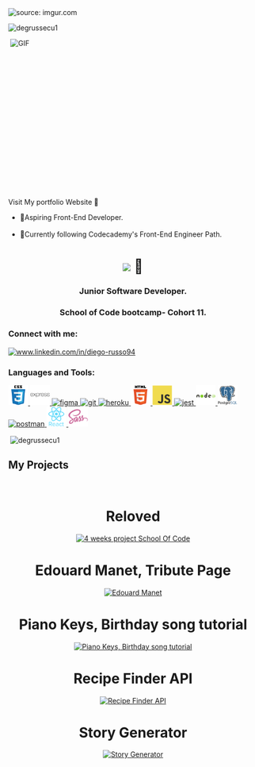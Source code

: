 
<img src="https://i.imgur.com/pdLcpHt.png" title="source: imgur.com" />
<p align="left"> <img src="https://komarev.com/ghpvc/?username=degrussecu1&label=Profile%20views&color=0e75b6&style=flat" alt="degrussecu1" /> </p>
<img align="right" alt="GIF" src="https://github.com/abhisheknaiidu/abhisheknaiidu/blob/master/code.gif?raw=true" width="500" height="320" />

<a href="https://degrussecu1.github.io/Portfolio-Website/" target="_blank" style="text-decoration:none;">Visit My portfolio Website :briefcase:</a>
- 🌱Aspiring Front-End Developer.
<br></br>
- 🌱Currently following Codecademy's Front-End Engineer Path.
<h1 align="center"><img src="https://emojis.slackmojis.com/emojis/images/1531849430/4246/blob-sunglasses.gif?1531849430" width="30"/> 👋</h1>
<h3 align="center">Junior Software Developer.</h3>
<h3 align="center">School of Code bootcamp- Cohort 11.</h3>

<h3 align="left">Connect with me:</h3>
<p align="left">
<a href="https://www.linkedin.com/in/diego-russo-38989b133/" target="blank"><img align="center" src="https://raw.githubusercontent.com/rahuldkjain/github-profile-readme-generator/master/src/images/icons/Social/linked-in-alt.svg" alt="www.linkedin.com/in/diego-russo94" height="30" width="40" /></a>
</p>

<h3 align="left">Languages and Tools:</h3>
<p align="left"> <a href="https://www.w3schools.com/css/" target="_blank" rel="noreferrer"> <img src="https://raw.githubusercontent.com/devicons/devicon/master/icons/css3/css3-original-wordmark.svg" alt="css3" width="40" height="40"/> </a> <a href="https://expressjs.com" target="_blank" rel="noreferrer"> <img src="https://raw.githubusercontent.com/devicons/devicon/master/icons/express/express-original-wordmark.svg" alt="express" width="40" height="40"/> </a> <a href="https://www.figma.com/" target="_blank" rel="noreferrer"> <img src="https://www.vectorlogo.zone/logos/figma/figma-icon.svg" alt="figma" width="40" height="40"/> </a> <a href="https://git-scm.com/" target="_blank" rel="noreferrer"> <img src="https://www.vectorlogo.zone/logos/git-scm/git-scm-icon.svg" alt="git" width="40" height="40"/> </a> <a href="https://heroku.com" target="_blank" rel="noreferrer"> <img src="https://www.vectorlogo.zone/logos/heroku/heroku-icon.svg" alt="heroku" width="40" height="40"/> </a> <a href="https://www.w3.org/html/" target="_blank" rel="noreferrer"> <img src="https://raw.githubusercontent.com/devicons/devicon/master/icons/html5/html5-original-wordmark.svg" alt="html5" width="40" height="40"/> </a> <a href="https://developer.mozilla.org/en-US/docs/Web/JavaScript" target="_blank" rel="noreferrer"> <img src="https://raw.githubusercontent.com/devicons/devicon/master/icons/javascript/javascript-original.svg" alt="javascript" width="40" height="40"/> </a> <a href="https://jestjs.io" target="_blank" rel="noreferrer"> <img src="https://www.vectorlogo.zone/logos/jestjsio/jestjsio-icon.svg" alt="jest" width="40" height="40"/> </a> <a href="https://nodejs.org" target="_blank" rel="noreferrer"> <img src="https://raw.githubusercontent.com/devicons/devicon/master/icons/nodejs/nodejs-original-wordmark.svg" alt="nodejs" width="40" height="40"/> </a> <a href="https://www.postgresql.org" target="_blank" rel="noreferrer"> <img src="https://raw.githubusercontent.com/devicons/devicon/master/icons/postgresql/postgresql-original-wordmark.svg" alt="postgresql" width="40" height="40"/> </a> <a href="https://postman.com" target="_blank" rel="noreferrer"> <img src="https://www.vectorlogo.zone/logos/getpostman/getpostman-icon.svg" alt="postman" width="40" height="40"/> </a> <a href="https://reactjs.org/" target="_blank" rel="noreferrer"> <img src="https://raw.githubusercontent.com/devicons/devicon/master/icons/react/react-original-wordmark.svg" alt="react" width="40" height="40"/> </a> <a href="https://sass-lang.com" target="_blank" rel="noreferrer"> <img src="https://raw.githubusercontent.com/devicons/devicon/master/icons/sass/sass-original.svg" alt="sass" width="40" height="40"/> </a> </p>

<p>&nbsp;<img align="center" src="https://github-readme-stats.vercel.app/api?username=degrussecu1&show_icons=true&locale=en" alt="degrussecu1" /></p>

<div align='center'>

  <h2 align='left'>My Projects</div>
  </div>
  <br/>
  
<div align='center'>

<div>
<h1> Reloved</h1>
<a href="https://reloved.netlify.app/"> <img src="https://i.imgur.com/6C03uQc.png" title="ReLoved" alt="4 weeks project School Of Code" width="400" height="240"/></a>
</div>

<div>
<h1> Edouard Manet, Tribute Page</h1>
<a href="https://degrussecu1.github.io/Manet-Tribute-page/" > <img src="https://i.imgur.com/TDBzOZ1.png" title="Edouard Manet"  alt="Edouard Manet" width="400" height="240"/></a>
</div>

<div>
<h1> Piano Keys, Birthday song tutorial</h1>
<a href="https://degrussecu1.github.io/Piano-Keys/" > <img src="https://i.imgur.com/jmRBUMY.png" title="Piano Keys, Birthday song tutorial" alt="Piano Keys, Birthday song tutorial" width="400" height="240"/></a>
</div>

<div>
<h1> Recipe Finder API</h1>
<a href="https://degrussecu1.github.io/Recipe-Book-Project/" > <img src="https://i.imgur.com/qtPVxCN.png" title="Recipe Finder API" alt="Recipe Finder API" width="400" height="240"/></a>
</div>

  
<div>
<h1>Story Generator </h1>
<a href="https://degrussecu1.github.io/Form-project-/" > <img src="https://i.imgur.com/MAA60cV.png" title="Story Generator" alt="Story Generator" width="400" height="240"/></a>
</div>
  

